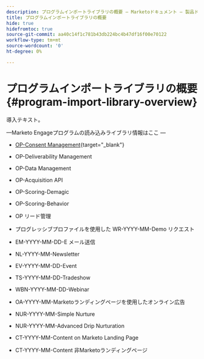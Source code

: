 ```yaml
---
description: プログラムインポートライブラリの概要 — Marketoドキュメント — 製品ドキュメント
title: プログラムインポートライブラリの概要
hide: true
hidefromtoc: true
source-git-commit: aa40c14f1c781b43db224bc4b47df16f00e70122
workflow-type: tm+mt
source-wordcount: '0'
ht-degree: 0%

---
```


# プログラムインポートライブラリの概要 {#program-import-library-overview}

導入テキスト。

—Marketo Engageプログラムの読み込みライブラリ情報はここ —

* [OP-Consent Management](/help/marketo/product-docs/core-marketo-concepts/programs/program-library/consent-management-program-template.md){target="_blank"}

* OP-Deliverability Management

* OP-Data Management

* OP-Acquisition API

* OP-Scoring-Demagic

* OP-Scoring-Behavior

* OP リード管理

* プログレッシブプロファイルを使用した WR-YYYY-MM-Demo リクエスト

* EM-YYYY-MM-DD-E メール送信

* NL-YYYY-MM-Newsletter

* EV-YYYY-MM-DD-Event

* TS-YYYY-MM-DD-Tradeshow

* WBN-YYYY-MM-DD-Webinar

* OA-YYYY-MM-Marketoランディングページを使用したオンライン広告

* NUR-YYYY-MM-Simple Nurture

* NUR-YYYY-MM-Advanced Drip Nurturation

* CT-YYYY-MM-Content on Marketo Landing Page

* CT-YYYY-MM-Content 非Marketoランディングページ
